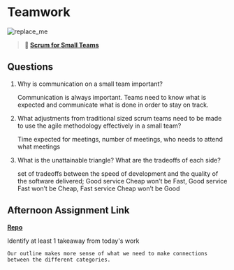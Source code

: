 # Teamwork

![replace_me](https://codeworks.blob.core.windows.net/public/assets/img/illustrations/placeholder.svg)

> **📖 [Scrum for Small Teams](https://codeworksacademy.com/fs-student-guide/resources/wk8-9/02-Scrum-For-Small-Teams)**

## Questions

1. Why is communication on a small team important?

    Communication is always important. Teams need to know what is expected and communicate what is done in order to stay on track.

2. What adjustments from traditional sized scrum teams need to be made to use the agile methodology effectively in a small team?

    Time expected for meetings, number of meetings, who needs to attend what meetings

3. What is the unattainable triangle? What are the tradeoffs of each side?

    set of tradeoffs between the speed of development and the quality of the software delivered; Good service Cheap won’t be Fast, Good service Fast won’t be Cheap, Fast service Cheap won’t be Good

## Afternoon Assignment Link

**[Repo](https://github.com/kyleem20/gameCloset)**

Identify at least 1 takeaway from today's work

    Our outline makes more sense of what we need to make connections between the different categories.